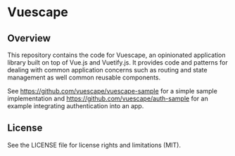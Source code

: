 Vuescape
===============

## Overview

This repository contains the code for Vuescape, an opinionated application library built on top of Vue.js and
Vuetify.js. It provides code and patterns for dealing with common application concerns such as routing and state
management as well common reusable components.

See https://github.com/vuescape/vuescape-sample for a simple sample implementation
and https://github.com/vuescape/auth-sample for an example integrating authentication into an app.

## License

See the LICENSE file for license rights and limitations (MIT).
